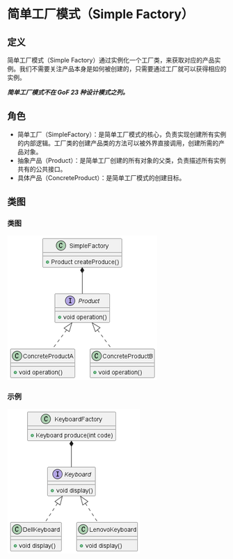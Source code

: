 # 简单工厂模式（Simple Factory）

## 定义

简单工厂模式（Simple Factory）通过实例化一个工厂类，来获取对应的产品实例。我们不需要关注产品本身是如何被创建的，只需要通过工厂就可以获得相应的实例。

***简单工厂模式不在 GoF 23 种设计模式之列。***

## 角色

- 简单工厂（SimpleFactory）：是简单工厂模式的核心，负责实现创建所有实例的内部逻辑。工厂类的创建产品类的方法可以被外界直接调用，创建所需的产品对象。
- 抽象产品（Product）：是简单工厂创建的所有对象的父类，负责描述所有实例共有的公共接口。
- 具体产品（ConcreteProduct）：是简单工厂模式的创建目标。

## 类图

### 类图

![简单工厂模式（Simple Factory）](src/main/resources/static/diagram.png '简单工厂模式（Simple Factory）')

### 示例

![简单工厂模式（Simple Factory）](src/main/resources/static/diagram-demo.png '简单工厂模式（Simple Factory）')
